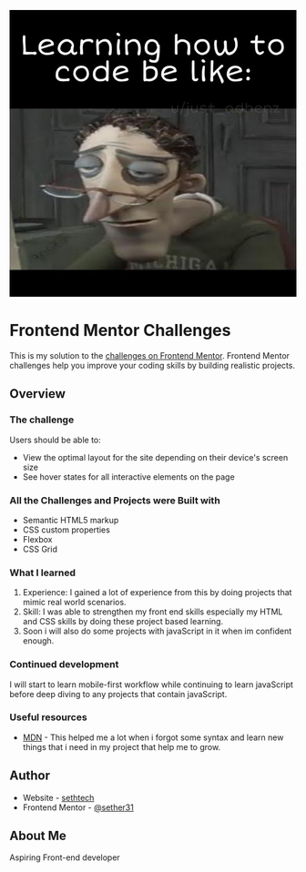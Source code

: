 ![](./meme-from-pinterest.jpg)

# Frontend Mentor Challenges

This is my solution to the [challenges on Frontend Mentor](https://www.frontendmentor.io/challenges). Frontend Mentor challenges help you improve your coding skills by building realistic projects. 


## Overview

### The challenge

Users should be able to:

- View the optimal layout for the site depending on their device's screen size
- See hover states for all interactive elements on the page


### All the Challenges and Projects were Built with

- Semantic HTML5 markup
- CSS custom properties
- Flexbox
- CSS Grid


### What I learned

1. Experience: I gained a lot of experience from this by doing projects that mimic real world scenarios.
2. Skill: I was able to strengthen my front end skills especially my HTML and CSS skills by doing these project based learning.
3. Soon i will also do some projects with javaScript in it when im confident enough.


### Continued development

I will start to learn mobile-first workflow while continuing to learn javaScript before deep diving to any projects that contain javaScript.


### Useful resources

- [MDN](https://developer.mozilla.org/en-US/) - This helped me a lot when i forgot some syntax and learn new things that i need in my project that help me to grow.


## Author

- Website - [sethtech](https://sethtech.vercel.app/)
- Frontend Mentor - [@sether31](https://www.frontendmentor.io/profile/sether31)


## About Me

Aspiring Front-end developer

<!-- ## Acknowledgments -->

